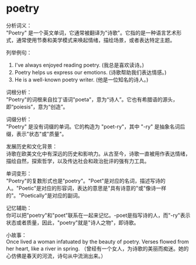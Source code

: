 # poetry

分析词义：  
"Poetry" 是一个英文单词，它通常被翻译为"诗歌"。它指的是一种语言艺术形式，通常使用节奏和美学模式来唤起情绪，描绘场景，或者表达特定主题。

  

列举例句：

  

1.  I've always enjoyed reading poetry. (我总是喜欢读诗。)
2.  Poetry helps us express our emotions. (诗歌帮助我们表达情感。)
3.  He is a well-known poetry writer. (他是一位知名的诗人。)

  

词根分析：  
"Poetry"的词根来自拉丁语词"poeta"，意为“诗人”。它也有希腊语的源头，即“poiesis”，意为“创造”。

  

词缀分析：  
"Poetry" 是没有词缀的单词。它的构造为 "poet-ry"，其中 "-ry" 是抽象名词后缀，表示"状态"或"质量"。

  

发展历史和文化背景：  
诗歌在欧美文化中有深远的历史和影响力。从古至今，诗歌一直被用作表达情绪，描绘自然，探索哲学，以及传达社会和政治批评的强有力工具。

  

单词变形：  
"Poetry"的复数形式也是"poetry"。"Poet"是对应的名词，描述写诗的人。"Poetic"是对应的形容词，表达的意思是"具有诗意的"或"像诗一样的"。"Poetically"是对应的副词。

  

记忆辅助：  
你可以把"poetry"和"poet"联系在一起来记忆。-poet是指写诗的人，而"-ry"表示状态或者质量，因此，"poetry"就是"诗人之物"，即诗歌。

  

小故事：  
Once lived a woman infatuated by the beauty of poetry. Verses flowed from her heart, like a river in spring. （曾经有一个女人，为诗歌的美丽而痴迷。她的心仿佛是春天的河流，诗句从中流淌出来。）
